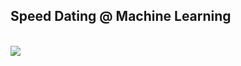 ## Speed Dating @ Machine Learning

</br>

<div>
  <a href="https://open.vscode.dev/mohammadzainabbas/Speed-Dating-ML" target="_blank" style="cursor: pointer;"> 
    <img src="https://open.vscode.dev/badges/open-in-vscode.svg" style="cursor: pointer;"/>
  </a>
</div>

<!-- ### Table of contents

- [Introduction](#introduction)
- [Project Overview](#project-overview)

---

<a id="introduction" />

#### 1. Introduction



---

<a id="project-overview" />

#### 2. Project Overview

The aim of this project is to improve the overall scheme of statistics collection and cardinality estimation for range types in PostgreSQL.

So, project can be divided up into three parts:

- [x] Statistics
- [x] Selectivity Estimations
- [x] Join Estimations

> Note: We will be working with PostgreSQL 13 stable version for the development purpose.

--- -->
